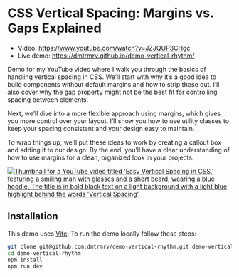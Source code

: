 # CSS Vertical Spacing: Margins vs. Gaps Explained
- Video: <a href="https://www.youtube.com/watch?v=JZJQUP3CHgc" target="_blank">https://www.youtube.com/watch?v=JZJQUP3CHgc</a>
- Live demo: <a href="https://dmtrmrv.github.io/demo-vertical-rhythm/" target="_blank">https://dmtrmrv.github.io/demo-vertical-rhythm/</a>

Demo for my YouTube video where I walk you through the basics of handling vertical spacing in CSS. We’ll start with why it’s a good idea to build components without default margins and how to strip those out. I’ll also cover why the gap property might not be the best fit for controlling spacing between elements.

Next, we’ll dive into a more flexible approach using margins, which gives you more control over your layout. I’ll show you how to use utility classes to keep your spacing consistent and your design easy to maintain.

To wrap things up, we’ll put these ideas to work by creating a callout box and adding it to our design. By the end, you’ll have a clear understanding of how to use margins for a clean, organized look in your projects.

<p>
	<a href="https://www.youtube.com/watch?v=JZJQUP3CHgc" target="_blank">
		<img
			src="https://img.youtube.com/vi/JZJQUP3CHgc/maxresdefault.jpg"
			alt="Thumbnail for a YouTube video titled 'Easy Vertical Spacing in CSS,' featuring a smiling man with glasses and a short beard, wearing a blue hoodie. The title is in bold black text on a light background with a light blue highlight behind the words 'Vertical Spacing'."
		>
	</a>
</p>

## Installation
This demo uses <a href="https://vitejs.dev/" target="_blank">Vite</a>. To run the demo locally follow these steps:

```bash
git clone git@github.com:dmtrmrv/demo-vertical-rhythm.git demo-vertical-rhythm
cd demo-vertical-rhythm
npm install
npm run dev
```
